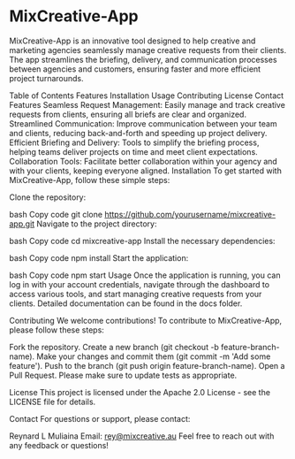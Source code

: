 # MixCreative-App
MixCreative-App is an innovative tool designed to help creative and marketing agencies seamlessly manage creative requests from their clients. The app streamlines the briefing, delivery, and communication processes between agencies and customers, ensuring faster and more efficient project turnarounds.

Table of Contents
Features
Installation
Usage
Contributing
License
Contact
Features
Seamless Request Management: Easily manage and track creative requests from clients, ensuring all briefs are clear and organized.
Streamlined Communication: Improve communication between your team and clients, reducing back-and-forth and speeding up project delivery.
Efficient Briefing and Delivery: Tools to simplify the briefing process, helping teams deliver projects on time and meet client expectations.
Collaboration Tools: Facilitate better collaboration within your agency and with your clients, keeping everyone aligned.
Installation
To get started with MixCreative-App, follow these simple steps:

Clone the repository:

bash
Copy code
git clone https://github.com/yourusername/mixcreative-app.git
Navigate to the project directory:

bash
Copy code
cd mixcreative-app
Install the necessary dependencies:

bash
Copy code
npm install
Start the application:

bash
Copy code
npm start
Usage
Once the application is running, you can log in with your account credentials, navigate through the dashboard to access various tools, and start managing creative requests from your clients. Detailed documentation can be found in the docs folder.

Contributing
We welcome contributions! To contribute to MixCreative-App, please follow these steps:

Fork the repository.
Create a new branch (git checkout -b feature-branch-name).
Make your changes and commit them (git commit -m 'Add some feature').
Push to the branch (git push origin feature-branch-name).
Open a Pull Request.
Please make sure to update tests as appropriate.

License
This project is licensed under the Apache 2.0 License - see the LICENSE file for details.

Contact
For questions or support, please contact:

Reynard L Muliaina
Email: rey@mixcreative.au
Feel free to reach out with any feedback or questions!